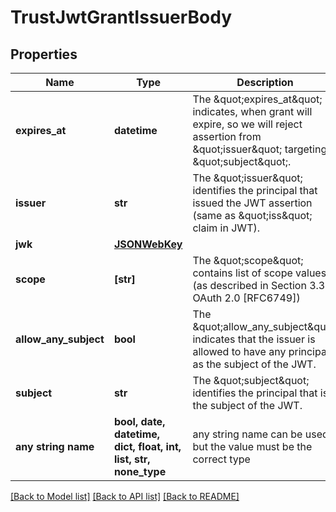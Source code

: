 # TrustJwtGrantIssuerBody


## Properties
Name | Type | Description | Notes
------------ | ------------- | ------------- | -------------
**expires_at** | **datetime** | The \&quot;expires_at\&quot; indicates, when grant will expire, so we will reject assertion from \&quot;issuer\&quot; targeting \&quot;subject\&quot;. | 
**issuer** | **str** | The \&quot;issuer\&quot; identifies the principal that issued the JWT assertion (same as \&quot;iss\&quot; claim in JWT). | 
**jwk** | [**JSONWebKey**](JSONWebKey.md) |  | 
**scope** | **[str]** | The \&quot;scope\&quot; contains list of scope values (as described in Section 3.3 of OAuth 2.0 [RFC6749]) | 
**allow_any_subject** | **bool** | The \&quot;allow_any_subject\&quot; indicates that the issuer is allowed to have any principal as the subject of the JWT. | [optional] 
**subject** | **str** | The \&quot;subject\&quot; identifies the principal that is the subject of the JWT. | [optional] 
**any string name** | **bool, date, datetime, dict, float, int, list, str, none_type** | any string name can be used but the value must be the correct type | [optional]

[[Back to Model list]](../README.md#documentation-for-models) [[Back to API list]](../README.md#documentation-for-api-endpoints) [[Back to README]](../README.md)


